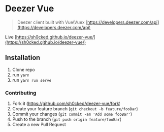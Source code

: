 # Deezer Vue
> Deezer client built with Vue\Vuex [https://developers.deezer.com/api](https://developers.deezer.com/api) 

Live [https://sh0cked.github.io/deezer-vue/](https://sh0cked.github.io/deezer-vue/)

## Installation

1. Clone repo
2. run ```yarn```
3. run ```yarn run serve```


### Contributing

1. Fork it (<https://github.com/sh0cked/deezer-vue/fork>)
2. Create your feature branch (`git checkout -b feature/fooBar`)
3. Commit your changes (`git commit -am 'Add some fooBar'`)
4. Push to the branch (`git push origin feature/fooBar`)
5. Create a new Pull Request


